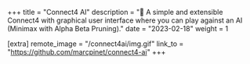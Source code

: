 +++
title = "Connect4 AI"
description = "🤖 A simple and extensible Connect4 with graphical user interface where you can play against an AI (Minimax with Alpha Beta Pruning)."
date = "2023-02-18"
weight = 1

[extra]
remote_image = "/connect4ai/img.gif"
link_to = "https://github.com/marcpinet/connect4-ai"
+++